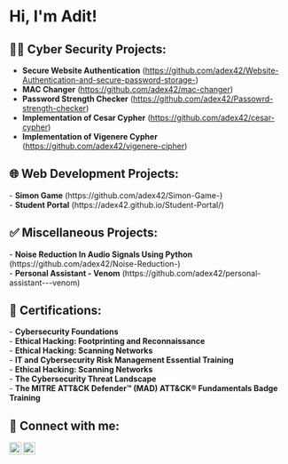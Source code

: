 <h1>Hi, I'm Adit! <br/>
<h2>👨‍💻 Cyber Security Projects:</h2>

- <b>Secure Website Authentication</b> (https://github.com/adex42/Website-Authentication-and-secure-password-storage-)
- <b>MAC Changer</b> (https://github.com/adex42/mac-changer)
- <b>Password Strength Checker</b> (https://github.com/adex42/Passowrd-strength-checker)
- <b>Implementation of Cesar Cypher</b> (https://github.com/adex42/cesar-cypher)
- <b>Implementation of Vigenere Cypher</b> (https://github.com/adex42/vigenere-cipher)


<h2>🌐 Web Development Projects:</h2>
- <b>Simon Game</b> (https://github.com/adex42/Simon-Game-) <br>
- <b>Student Portal</b> (https://adex42.github.io/Student-Portal/)

<h2>✅ Miscellaneous Projects:</h2>
- <b>Noise Reduction In Audio Signals Using Python</b> (https://github.com/adex42/Noise-Reduction-) <br>
- <b>Personal Assistant - Venom</b> (https://github.com/adex42/personal-assistant---venom) <br>  

<h2>📜 Certifications:</h2>
- <b>Cybersecurity Foundations</b><br>
- <b>Ethical Hacking: Footprinting and
Reconnaissance</b><br>
- <b>Ethical Hacking: Scanning Networks</b><br>
- <b>IT and Cybersecurity Risk Management
Essential Training</b><br>
- <b>Ethical Hacking: Scanning Networks</b><br>
- <b>The Cybersecurity Threat Landscape</b><br>
- <b>The MITRE ATT&CK Defender™ (MAD) ATT&CK® Fundamentals Badge Training</b><br>



<h2> 🤳 Connect with me:</h2>
  
[<img align="left" alt="AditVerma | LinkedIn" width="22px" src="https://cdn.jsdelivr.net/npm/simple-icons@v3/icons/linkedin.svg" />][linkedin]
[<img align="left" alt="AditVerma | Instagram" width="22px" src="https://cdn.jsdelivr.net/npm/simple-icons@v3/icons/instagram.svg" />][instagram]

[instagram]: https://www.instagram.com/joshmadakor/
[linkedin]: https://www.linkedin.com/in/adit-verma-86a84b1b9/

